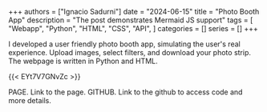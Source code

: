 +++ authors = ["Ignacio Sadurni"] date = "2024-06-15" title = "Photo Booth App" description = "The post demonstrates Mermaid JS support" tags = [ "Webapp", "Python", "HTML", "CSS", "API", ] categories = [] series = [] +++

I developed a user friendly photo booth app, simulating the user's real experience. Upload images, select filters, and download your photo strip. The webpage is written in Python and HTML.

{{< EYt7V7GNvZc >}}

PAGE. Link to the page. GITHUB. Link to the github to access code and more details.
